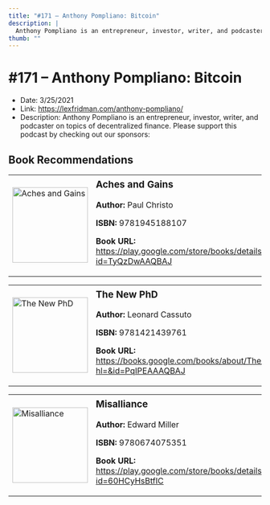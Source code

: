 ```yaml
---
title: "#171 – Anthony Pompliano: Bitcoin"
description: |
  Anthony Pompliano is an entrepreneur, investor, writer, and podcaster on topics of decentralized finance. Please support this podcast by checking out our sponsors:"
thumb: ""
---
```


# #171 – Anthony Pompliano: Bitcoin

  - Date: 3/25/2021
  - Link: https://lexfridman.com/anthony-pompliano/
  - Description: Anthony Pompliano is an entrepreneur, investor, writer, and podcaster on topics of decentralized finance. Please support this podcast by checking out our sponsors:

## Book Recommendations

<table style="border: none;"><tr style="border: none;"><td style="border: none;"><img src="http://books.google.com/books/content?id=TyQzDwAAQBAJ&printsec=frontcover&img=1&zoom=1&edge=curl&source=gbs_api" alt="Aches and Gains" width="150" style="vertical-align: top;"></td><td style="border: none; vertical-align: top;"><h3 style='margin-top: 5'>Aches and Gains</h3><p><strong>Author:</strong> Paul Christo</p><p><strong>ISBN:</strong> 9781945188107</p><p><strong>Book URL:</strong> <a href="https://play.google.com/store/books/details?id=TyQzDwAAQBAJ">https://play.google.com/store/books/details?id=TyQzDwAAQBAJ</a></p></td></tr></table>
<table style="border: none;"><tr style="border: none;"><td style="border: none;"><img src="http://books.google.com/books/content?id=PqIPEAAAQBAJ&printsec=frontcover&img=1&zoom=1&edge=curl&source=gbs_api" alt="The New PhD" width="150" style="vertical-align: top;"></td><td style="border: none; vertical-align: top;"><h3 style='margin-top: 5'>The New PhD</h3><p><strong>Author:</strong> Leonard Cassuto</p><p><strong>ISBN:</strong> 9781421439761</p><p><strong>Book URL:</strong> <a href="https://books.google.com/books/about/The_New_PhD.html?hl=&id=PqIPEAAAQBAJ">https://books.google.com/books/about/The_New_PhD.html?hl=&id=PqIPEAAAQBAJ</a></p></td></tr></table>
<table style="border: none;"><tr style="border: none;"><td style="border: none;"><img src="http://books.google.com/books/content?id=60HCyHsBtfIC&printsec=frontcover&img=1&zoom=1&edge=curl&source=gbs_api" alt="Misalliance" width="150" style="vertical-align: top;"></td><td style="border: none; vertical-align: top;"><h3 style='margin-top: 5'>Misalliance</h3><p><strong>Author:</strong> Edward Miller</p><p><strong>ISBN:</strong> 9780674075351</p><p><strong>Book URL:</strong> <a href="https://play.google.com/store/books/details?id=60HCyHsBtfIC">https://play.google.com/store/books/details?id=60HCyHsBtfIC</a></p></td></tr></table>
